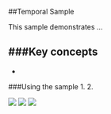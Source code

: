 ##Temporal Sample 

This sample demonstrates ...

###Key concepts
- 
-

###Using the sample
1. 
2. 

![](/image.png)
![](/image2.png)
![](/image3.png)






